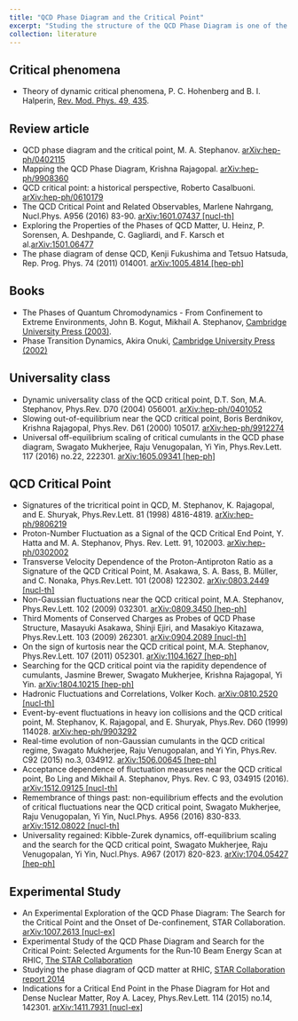 ```yaml
---
title: "QCD Phase Diagram and the Critical Point"
excerpt: "Studing the structure of the QCD Phase Diagram is one of the most important goals of the heavy-ion collision community.<br/>"
collection: literature
---
```


## Critical phenomena
* Theory of dynamic critical phenomena,
P. C. Hohenberg and B. I. Halperin,
[Rev. Mod. Phys. 49, 435](https://journals.aps.org/rmp/pdf/10.1103/RevModPhys.49.435).

## Review article
* QCD phase diagram and the critical point,
M. A. Stephanov. [arXiv:hep-ph/0402115](https://arxiv.org/pdf/hep-ph/0402115)
* Mapping the QCD Phase Diagram,
Krishna Rajagopal. [arXiv:hep-ph/9908360](https://arxiv.org/pdf/hep-ph/9908360)
* QCD critical point: a historical perspective,
Roberto Casalbuoni. [arXiv:hep-ph/0610179](https://arxiv.org/pdf/hep-ph/0610179)
* The QCD Critical Point and Related Observables,
Marlene Nahrgang,
Nucl.Phys. A956 (2016) 83-90. [arXiv:1601.07437 [nucl-th]](http://arxiv.org/pdf/1601.07437.pdf)
* Exploring the Properties of the Phases of QCD Matter,
U. Heinz, P. Sorensen, A. Deshpande, C. Gagliardi, and F. Karsch et al.[arXiv:1501.06477](https://arxiv.org/pdf/1501.06477.pdf)
* The phase diagram of dense QCD,
Kenji Fukushima and Tetsuo Hatsuda,
Rep. Prog. Phys. 74 (2011) 014001. [arXiv:1005.4814 [hep-ph]](https://arxiv.org/pdf/1005.4814)

## Books
* The Phases of Quantum Chromodynamics - From Confinement to Extreme Environments,
John B. Kogut, Mikhail A. Stephanov, 
[Cambridge University Press (2003)](https://www.cambridge.org/core/books/phases-of-quantum-chromodynamics/649FE81C53C36B20B905A0DBB2BCC5C8).
* Phase Transition Dynamics,
Akira Onuki,
[Cambridge University Press (2002)](https://www.cambridge.org/core/books/phase-transition-dynamics/03717A24DB0264B7472497F05B119C67)

## Universality class
* Dynamic universality class of the QCD critical point,
D.T. Son, M.A. Stephanov,
Phys.Rev. D70 (2004) 056001. [arXiv:hep-ph/0401052](http://arxiv.org/pdf/hep-ph/0401052.pdf)
* Slowing out-of-equilibrium near the QCD critical point,
Boris Berdnikov, Krishna Rajagopal,
Phys.Rev. D61 (2000) 105017. [arXiv:hep-ph/9912274 ](http://arxiv.org/pdf/hep-ph/9912274.pdf)
* Universal off-equilibrium scaling of critical cumulants in the QCD phase diagram,
Swagato Mukherjee, Raju Venugopalan, Yi Yin,
Phys.Rev.Lett. 117 (2016) no.22, 222301. [arXiv:1605.09341 [hep-ph]](http://arxiv.org/pdf/1605.09341.pdf)

## QCD Critical Point
* Signatures of the tricritical point in QCD,
M. Stephanov, K. Rajagopal, and E. Shuryak,
Phys.Rev.Lett. 81 (1998) 4816-4819. [arXiv:hep-ph/9806219](http://arxiv.org/pdf/hep-ph/9806219.pdf)
* Proton-Number Fluctuation as a Signal of the QCD Critical End Point,
Y. Hatta and M. A. Stephanov,
Phys. Rev. Lett. 91, 102003. [arXiv:hep-ph/0302002 ](http://arxiv.org/pdf/hep-ph/0302002.pdf)
* Transverse Velocity Dependence of the Proton-Antiproton Ratio as a Signature of the QCD Critical Point,
M. Asakawa, S. A. Bass, B. Müller, and C. Nonaka,
Phys.Rev.Lett. 101 (2008) 122302. [arXiv:0803.2449 [nucl-th]](http://arxiv.org/pdf/0803.2449.pdf)
* Non-Gaussian fluctuations near the QCD critical point,
M.A. Stephanov,
Phys.Rev.Lett. 102 (2009) 032301. [arXiv:0809.3450 [hep-ph]](http://arxiv.org/pdf/0809.3450.pdf)
* Third Moments of Conserved Charges as Probes of QCD Phase Structure,
Masayuki Asakawa, Shinji Ejiri, and Masakiyo Kitazawa,
Phys.Rev.Lett. 103 (2009) 262301. [arXiv:0904.2089 [nucl-th]](http://arxiv.org/pdf/0904.2089.pdf)
* On the sign of kurtosis near the QCD critical point,
M.A. Stephanov,
Phys.Rev.Lett. 107 (2011) 052301. [arXiv:1104.1627 [hep-ph]](http://arxiv.org/pdf/1104.1627.pdf)
* Searching for the QCD critical point via the rapidity dependence of cumulants,
Jasmine Brewer, Swagato Mukherjee, Krishna Rajagopal, Yi Yin.
[arXiv:1804.10215 [hep-ph]](http://arxiv.org/pdf/1804.10215.pdf)
* Hadronic Fluctuations and Correlations, Volker Koch. [arXiv:0810.2520 [nucl-th]](https://arxiv.org/pdf/0810.2520)
* Event-by-event fluctuations in heavy ion collisions and the QCD critical point,
M. Stephanov, K. Rajagopal, and E. Shuryak,
Phys.Rev. D60 (1999) 114028. [arXiv:hep-ph/9903292](http://arxiv.org/pdf/hep-ph/9903292.pdf)
* Real-time evolution of non-Gaussian cumulants in the QCD critical regime,
Swagato Mukherjee, Raju Venugopalan, and Yi Yin,
Phys.Rev. C92 (2015) no.3, 034912. [arXiv:1506.00645 [hep-ph]](http://arxiv.org/pdf/1506.00645.pdf)
* Acceptance dependence of fluctuation measures near the QCD critical point,
Bo Ling and Mikhail A. Stephanov,
Phys. Rev. C 93, 034915 (2016). [arXiv:1512.09125 [nucl-th]](https://arxiv.org/pdf/1512.09125)
* Remembrance of things past: non-equilibrium effects and the evolution of critical fluctuations near the QCD critical point,
Swagato Mukherjee, Raju Venugopalan, Yi Yin,
Nucl.Phys. A956 (2016) 830-833. [arXiv:1512.08022 [nucl-th]](http://arxiv.org/pdf/1512.08022.pdf)
* Universality regained: Kibble-Zurek dynamics, off-equilibrium scaling and the search for the QCD critical point,
Swagato Mukherjee, Raju Venugopalan, Yi Yin,
Nucl.Phys. A967 (2017) 820-823. [arXiv:1704.05427 [hep-ph]](http://arxiv.org/pdf/1704.05427.pdf)

## Experimental Study
* An Experimental Exploration of the QCD Phase Diagram: The Search for the Critical Point and the Onset of De-confinement,
STAR Collaboration. [arXiv:1007.2613 [nucl-ex]](https://arxiv.org/pdf/1007.2613.pdf)
* Experimental Study of the QCD Phase Diagram and Search for the Critical Point: Selected Arguments for the Run‐10 Beam Energy Scan at RHIC, [The STAR Collaboration](https://drupal.star.bnl.gov/STAR/files/BES-Short-v8.3_0.pdf)
* Studying the phase diagram of QCD matter at RHIC, [STAR Collaboration report 2014](https://drupal.star.bnl.gov/STAR/starnotes/public/sn0598)
* Indications for a Critical End Point in the Phase Diagram for Hot and Dense Nuclear Matter,
Roy A. Lacey,
Phys.Rev.Lett. 114 (2015) no.14, 142301. [arXiv:1411.7931 [nucl-ex]](http://arxiv.org/pdf/1411.7931.pdf)
